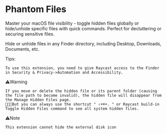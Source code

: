 # Phantom Files

Master your macOS file visibility - toggle hidden files globally or hide/unhide specific files with quick commands. Perfect for decluttering or securing sensitive files.

Hide or unhide files in any Finder directory, including Desktop, Downloads, Documents, etc.

Tips:

    To use this extension, you need to give Raycast access to the Finder in Security & Privacy->Automation and Accessibility.

⚠️️️Warning

    If you move or delete the hidden file or its parent folder (causing the file path to become invalid), the hidden file will disappear from the Manage Hidden Files page.
    🌟🌟🌟But you can always use the shortcut " ⇧+⌘+. " or Raycast build-in Toggle Hidden Files command to see all system hidden files.

⚠️️Note

    This extension cannot hide the external disk icon

